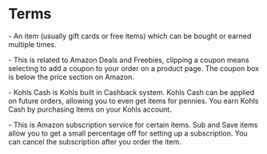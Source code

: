 # Terms

\- An item (usually gift cards or free items) which can be bought or earned multiple times.

\- This is related to Amazon Deals and Freebies, clipping a coupon means selecting to add a coupon to your order on a product page. The coupon box is below the price section on Amazon.

\- Kohls Cash is Kohls built in Cashback system. Kohls Cash can be applied on future orders, allowing you to even get items for pennies. You earn Kohls Cash by purchasing items on your Kohls account.

\- This is Amazon subscription service for certain items. Sub and Save items allow you to get a small percentage off for setting up a subscription. You can cancel the subscription after you order the item.
